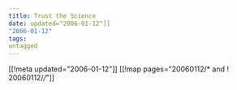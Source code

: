 ```yaml
---
title: Trust the Science
date: updated="2006-01-12"]]
"2006-01-12"
tags:
untagged
---
```

[[!meta updated="2006-01-12"]]
[[!map pages="20060112/* and ! 20060112/*/*"]]
